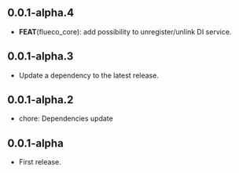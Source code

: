 ## 0.0.1-alpha.4

 - **FEAT**(flueco_core): add possibility to unregister/unlink DI service.

## 0.0.1-alpha.3

 - Update a dependency to the latest release.

## 0.0.1-alpha.2

 - chore: Dependencies update

## 0.0.1-alpha

* First release.
